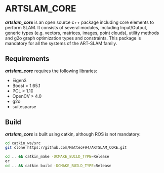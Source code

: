 # ARTSLAM_CORE
***artslam_core*** is an open source c++ package including core elements to perform SLAM. It consists of several modules, including Input/Output, generic types (e.g. vectors, matrices, images, point clouds), utility methods and g2o graph optimization types and constraints. This package is mandatory for all the systems of the ART-SLAM family.

## Requirements
***artslam_core*** requires the following libraries:

- Eigen3
- Boost > 1.65.1
- PCL > 1.10
- OpenCV > 4.0
- g2o
- suitesparse

## Build
***artslam_core*** is built using catkin, although ROS is not mandatory:
```bash
cd catkin_ws/src
git clone https://github.com/MatteoF94/ARTSLAM_CORE.git

cd .. && catkin_make -DCMAKE_BUILD_TYPE=Release
or
cd .. && catkin build -DCMAKE_BUILD_TYPE=Release
```
